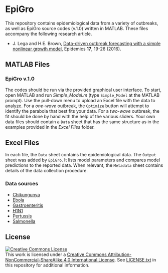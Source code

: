 # EpiGro

This repository contains epidemiological data from a variety of outbreaks, as well as EpiGro source codes (v.1.0) written in MATLAB. These files accompany the following research article.

<ul><li>J. Lega and H.E. Brown, <a href="http://dx.doi.org/10.1016/j.epidem.2016.10.002">Data-driven outbreak forecasting with a simple nonlinear growth model</a>, Epidemics <b>17</b>, 19-26 (2016).</li></ul>

## MATLAB Files
### EpiGro v.1.0
The codes should be run via the provided graphical user interface. To start, open MATLAB and run *Simple_Model.m* (type `Simple_Model` at the MATLAB prompt). Use the pull-down menu to upload an Excel file with the data to analyze. For a *one-wave* outbreak, the `Optimize` button will attempt to identify the parabola that best fits your data. For a *two-wave* outbreak, the fit should be done by hand with the help of the various sliders. Your own data files should contain a `Data` sheet that has the same structure as in the examples provided in the *Excel Files* folder.

## Excel Files
In each file, the `Data` sheet contains the epidemiological data. The `Output` sheet was added by `EpiGro`. It lists model parameters and compares model predictions to the reported data. When relevant, the `Metadata` sheet contains details of the data collection procedure.

### Data sources
<ul><li><a href="http://www.paho.org/hq/index.php?option=com_topics&view=readall&cid=5927&Itemid=40931&lang=en">Chikungunya</a></li>
<li><a href="https://data.hdx.rwlabs.org/dataset/ebola-cases-2014">Ebola</a></li>
<li><a href="http://www.eurosurveillance.org/ViewArticle.aspx?ArticleId=19070">Gastroenteritis</a></li>
<li><a href="http://bmcresnotes.biomedcentral.com/articles/10.1186/1756-0500-3-283">H1N1</a></li>
<li><a href="http://www.cdc.gov/mmwr/preview/mmwrhtml/mm6128a1.htm">Pertussis</a></li>
<li><a href="http://www.cdc.gov/salmonella/saintpaul-jalapeno/epidemic_curve.html">Salmonella</a></li>
</ul>

## License
<a rel="license" href="http://creativecommons.org/licenses/by-nc-sa/4.0/"><img alt="Creative Commons License" style="border-width:0" src="https://i.creativecommons.org/l/by-nc-sa/4.0/88x31.png" /></a><br />This work is licensed under a <a rel="license" href="http://creativecommons.org/licenses/by-nc-sa/4.0/">Creative Commons Attribution-NonCommercial-ShareAlike 4.0 International License</a>.
See <a href="./LICENSE.txt"> LICENSE.txt</a> in this repository for additional information.
